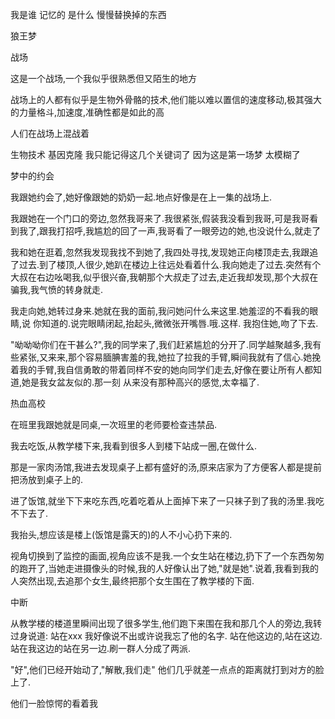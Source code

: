 我是谁
记忆的 是什么
慢慢替换掉的东西

狼王梦



战场

这是一个战场,一个我似乎很熟悉但又陌生的地方

战场上的人都有似乎是生物外骨骼的技术,他们能以难以置信的速度移动,极其强大的力量格斗,加速度,准确性都是如此的高

人们在战场上混战着

生物技术  基因克隆  我只能记得这几个关键词了   因为这是第一场梦  太模糊了



梦中的约会



我跟她约会了,她好像跟她的奶奶一起.地点好像是在上一集的战场上.

我跟她在一个门口的旁边,忽然我哥来了.我很紧张,假装我没看到我哥,可是我哥看到我了,跟我打招呼,我尴尬的回了一声,我哥看了一眼旁边的她,也没说什么,就走了



我和她在逛着,忽然我发现我找不到她了,我四处寻找,发现她正向楼顶走去,我跟追了过去.到了楼顶,人很少,她趴在楼边上往远处看着什么.我向她走了过去.突然有个大叔在右边吆喝我,似乎很兴奋,我朝那个大叔走了过去,走近我却发现,那个大叔在骗我,我气愤的转身就走.

我走向她,她转过身来.她就在我的面前,我问她问什么来这里.她羞涩的不看我的眼睛,说 你知道的.说完眼睛闭起,抬起头,微微张开嘴唇.哦.这样. 我抱住她,吻了下去.

"呦呦呦你们在干甚么?",我的同学来了,我们赶紧尴尬的分开了.同学越聚越多,我有些紧张,又来来,那个容易腼腆害羞的我,她拉了拉我的手臂,瞬间我就有了信心.她挽着我的手臂,我自信勇敢的带着同样不安的她向同学们走去,好像在要让所有人都知道,她是我女盆友似的.那一刻 从来没有那种高兴的感觉,太幸福了.





热血高校

在班里我跟她就是同桌,一次班里的老师要检查违禁品.



我去吃饭,从教学楼下来,我看到很多人到楼下站成一圈,在做什么.

那是一家肉汤馆,我进去发现桌子上都有盛好的汤,原来店家为了方便客人都是提前把汤放到桌子上的.

进了饭馆,就坐下下来吃东西,吃着吃着从上面掉下来了一只袜子到了我的汤里.我吃不下去了.

我抬头,想应该是楼上(饭馆是露天的)的人不小心扔下来的.



视角切换到了监控的画面,视角应该不是我.一个女生站在楼边,扔下了一个东西匆匆的跑开了,当她走进摄像头的时候,我的人好像认出了她,"就是她".说着,我看到我的人突然出现,去追那个女生,最终把那个女生围在了教学楼的下面.



中断

从教学楼的楼道里瞬间出现了很多学生,他们跑下来围在我和那几个人的旁边,我转过身说道: 站在xxx 我好像说不出或许说我忘了他的名字.   站在他这边的,站在这边.  站在我这边的站在另一边.刷一群人分成了两派.

"好",他们已经开始动了,"解散,我们走"  他们几乎就差一点点的距离就打到对方的脸上了.

他们一脸惊愕的看着我